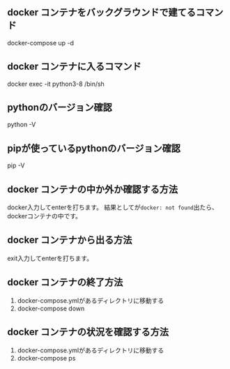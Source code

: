 ## docker コンテナをバックグラウンドで建てるコマンド
docker-compose up -d

## docker コンテナに入るコマンド
docker exec -it python3-8 /bin/sh

## pythonのバージョン確認
python -V

## pipが使っているpythonのバージョン確認
pip -V

## docker コンテナの中か外か確認する方法
docker入力してenterを打ちます。
結果としてが`docker: not found`出たら、dockerコンテナの中です。

## docker コンテナから出る方法
exit入力してenterを打ちます。

## docker コンテナの終了方法
1. docker-compose.ymlがあるディレクトリに移動する
2. docker-compose down

## docker コンテナの状況を確認する方法
1. docker-compose.ymlがあるディレクトリに移動する
2. docker-compose ps